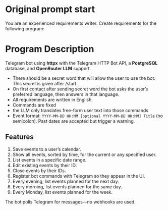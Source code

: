 # Original prompt start
You are an experienced requirements writer. Create requirements for the following program: 

# Program Description
Telegram bot using **httpx** with the Telegram HTTP Bot API, a **PostgreSQL** database, and **OpenRouter LLM** support.

* There should be a secret word that will allow the user to use the bot. This secret is given after /start.
* On first contact after sending secret word the bot asks the user’s preferred language, then answers in that language.
* All requirements are written in English.
* Commands are fixed
* the LLM only translates free-form user text into those commands
* Event format: `YYYY-MM-DD HH:MM [optional YYYY-MM-DD HH:MM] Title` (no semicolon). Past dates are accepted but trigger a warning.

## Features
1. Save events to a user’s calendar.
2. Show all events, sorted by time, for the current or any specified user.
3. List events in a specific date range.
4. Edit existing events by their ID.
5. Close events by their IDs.
6. Register bot commands with Telegram so they appear in the UI.
7. Every evening, list events planned for the next day.
8. Every morning, list events planned for the same day.
9. Every Monday, list events planned for the week.

The bot polls Telegram for messages—no webhooks are used.


